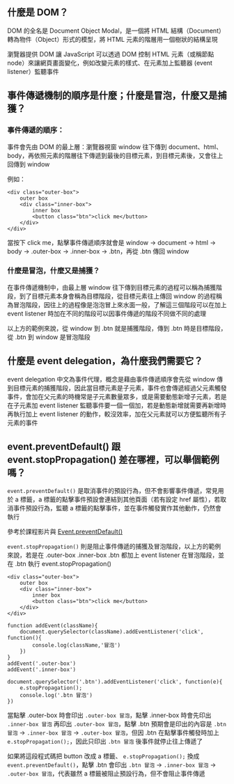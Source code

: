 ## 什麼是 DOM？


DOM 的全名是  Document Object Modal，是一個將 HTML 結構（Document）轉為物件（Object）形式的模型，將 HTML 元素的階層用一個樹狀的結構呈現

瀏覽器提供 DOM 讓 JavaScript 可以透過 DOM 控制 HTML 元素（或稱節點 node）來讓網頁畫面變化，例如改變元素的樣式、在元素加上監聽器 (event listener）監聽事件

## 事件傳遞機制的順序是什麼；什麼是冒泡，什麼又是捕獲？

### 事件傳遞的順序：

事件會先由 DOM 的最上層：瀏覽器視窗 window 往下傳到 document、html、body，再依照元素的階層往下傳遞到最後的目標元素，到目標元素後，又會往上回傳到 window

例如：

```
<div class="outer-box">
    outer box
    <div class="inner-box"> 
        inner box
        <button class="btn">click me</button>
    </div>
</div>

```
當按下 click me，點擊事件傳遞順序就會是 window -> document -> html -> body -> .outer-box -> .inner-box -> .btn，再從 .btn 傳回 window

### 什麼是冒泡，什麼又是捕獲？

在事件傳遞機制中，由最上層 window 往下傳到目標元素的過程可以稱為捕獲階段，到了目標元素本身會稱為目標階段，從目標元素往上傳回 window 的過程稱為冒泡階段，因往上的過程像是泡泡冒上來水面一般，了解這三個階段可以在加上 event listener 時加在不同的階段可以因事件傳遞的階段不同做不同的處理

以上方的範例來說，從 window 到 .btn 就是捕獲階段，傳到 .btn 時是目標階段，從 .btn 到 window 是冒泡階段


## 什麼是 event delegation，為什麼我們需要它？

event delegation 中文為事件代理，概念是藉由事件傳遞順序會先從 window 傳到目標元素的捕獲階段，因此當目標元素是子元素，事件也會傳遞經過父元素觸發事件，會加在父元素的時機常是子元素數量眾多，或是需要動態新增子元素，若是在子元素加 event listener 監聽事件要一個一個加，若是動態新增就需要再新增時再執行加上 event listener 的動作，較沒效率，加在父元素就可以方便監聽所有子元素的事件


## event.preventDefault() 跟 event.stopPropagation() 差在哪裡，可以舉個範例嗎？

`event.preventDefault()` 是取消事件的預設行為，但不會影響事件傳遞，常見用於 a 標籤，a 標籤的點擊事件預設會連結到其他頁面（若有設定 href 屬性），若取消事件預設行為，監聽 a 標籤的點擊事件，並在事件觸發實作其他動作，仍然會執行

參考於課程影片與 [Event.preventDefault()](https://developer.mozilla.org/zh-TW/docs/Web/API/Event/preventDefault)

`event.stopPropagation()` 則是阻止事件傳遞的捕獲及冒泡階段，以上方的範例來說，若是在 .outer-box .inner-box .btn 都加上 event listener 在冒泡階段，並在 .btn 執行 event.stopPropagation()

```
<div class="outer-box">
    outer box
    <div class="inner-box"> 
        inner box
        <button class="btn">click me</button>
    </div>
</div>
```

```
function addEvent(className){
    document.querySelector(className).addEventListener('click', function(){
        console.log(className,'冒泡')
    })
}
addEvent('.outer-box')
addEvent('.inner-box')

document.querySelector('.btn').addEventListener('click', function(e){
	e.stopPropagation();
    console.log('.btn 冒泡')
})
```
當點擊 .outer-box 時會印出 `.outer-box 冒泡`，點擊 .inner-box 時會先印出 `.inner-box 冒泡` 再印出 `.outer-box 冒泡`，點擊 .btn 預期會是印出的內容是 `.btn 冒泡` -> `.inner-box 冒泡` -> `.outer-box 冒泡`，但因 .btn 在點擊事件觸發時加上 `e.stopPropagation();`，因此只印出 `.btn 冒泡` 後事件就停止往上傳遞了

如果將這段程式碼把 button 改成 a 標籤、 `e.stopPropagation();` 換成 `event.preventDefault()`，點擊 .btn 會印出 `.btn 冒泡` -> `.inner-box 冒泡` -> `.outer-box 冒泡`，代表雖然 a 標籤被阻止預設行為，但不會阻止事件傳遞